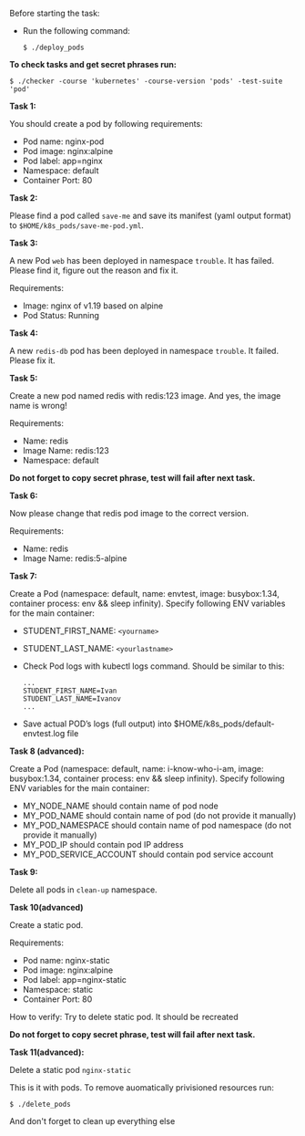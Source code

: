 Before starting the task:

*   Run the following command:
    
        $ ./deploy_pods
    

**To check tasks and get secret phrases run:**

    $ ./checker -course 'kubernetes' -course-version 'pods' -test-suite 'pod'

**Task 1:**

You should create a pod by following requirements:

*   Pod name: nginx-pod
*   Pod image: nginx:alpine
*   Pod label: app=nginx
*   Namespace: default
*   Container Port: 80

**Task 2:**

Please find a pod called `save-me` and save its manifest (yaml output format) to `$HOME/k8s_pods/save-me-pod.yml`.

**Task 3:**

A new Pod `web` has been deployed in namespace `trouble`. It has failed. Please find it, figure out the reason and fix it.

Requirements:

*   Image: nginx of v1.19 based on alpine
*   Pod Status: Running

**Task 4:**

A new `redis-db` pod has been deployed in namespace `trouble`. It failed. Please fix it.

**Task 5:**

Create a new pod named redis with redis:123 image. And yes, the image name is wrong!

Requirements:

*   Name: redis
*   Image Name: redis:123
*   Namespace: default

**Do not forget to copy secret phrase, test will fail after next task.**

**Task 6:**

Now please change that redis pod image to the correct version.

Requirements:

*   Name: redis
*   Image Name: redis:5-alpine

**Task 7:**

Create a Pod (namespace: default, name: envtest, image: busybox:1.34, container process: env && sleep infinity). Specify following ENV variables for the main container:

*   STUDENT\_FIRST\_NAME: `<yourname>`
*   STUDENT\_LAST\_NAME: `<yourlastname>`
*   Check Pod logs with kubectl logs command. Should be similar to this:
    
        ... 
        STUDENT_FIRST_NAME=Ivan 
        STUDENT_LAST_NAME=Ivanov 
        ...
    
*   Save actual POD’s logs (full output) into $HOME/k8s\_pods/default-envtest.log file

**Task 8 (advanced):**

Create a Pod (namespace: default, name: i-know-who-i-am, image: busybox:1.34, container process: env && sleep infinity). Specify following ENV variables for the main container:

*   MY\_NODE\_NAME should contain name of pod node
*   MY\_POD\_NAME should contain name of pod (do not provide it manually)
*   MY\_POD\_NAMESPACE should contain name of pod namespace (do not provide it manually)
*   MY\_POD\_IP should contain pod IP address
*   MY\_POD\_SERVICE\_ACCOUNT should contain pod service account

**Task 9:**

Delete all pods in `clean-up` namespace.

**Task 10(advanced)**

Create a static pod.

Requirements:

*   Pod name: nginx-static
*   Pod image: nginx:alpine
*   Pod label: app=nginx-static
*   Namespace: static
*   Container Port: 80

How to verify: Try to delete static pod. It should be recreated

**Do not forget to copy secret phrase, test will fail after next task.**

**Task 11(advanced):**

Delete a static pod `nginx-static`

  
  

This is it with pods. To remove auomatically privisioned resources run:

    $ ./delete_pods

And don't forget to clean up everything else